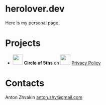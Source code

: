 # herolover.dev
Here is my personal page.

# Projects
* <img src="https://lh3.googleusercontent.com/m29KB_QKxaTYE327x8NRlDhnoYGYLBvvLT_19YEfifTOt6kBFxmZs1bqXQ1sZExnGdU=s180" height="32"> **Circle of 5ths** on <a href="https://play.google.com/store/apps/details?id=anton.zhvakin.circle_of_fifths"><img src="https://www.gstatic.com/android/market_images/web/play_prism_hlock_2x.png" height="32"></a> [Privacy Policy](/circle_of_5ths_privacy_policy)

# Contacts
Anton Zhvakin
anton.zhv@gmail.com
